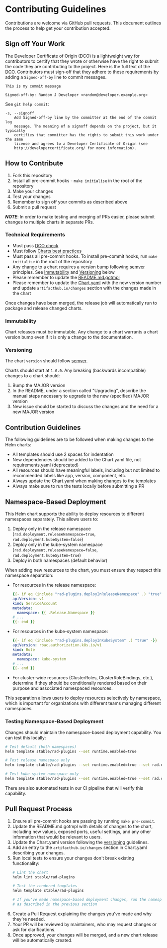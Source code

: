# Contributing Guidelines

Contributions are welcome via GitHub pull requests. This document outlines the process to help get your contribution accepted.

## Sign off Your Work

The Developer Certificate of Origin (DCO) is a lightweight way for contributors to certify that they wrote or otherwise have the right to submit the code they are contributing to the project. Here is the full text of the [DCO](http://developercertificate.org/). Contributors must sign-off that they adhere to these requirements by adding a `Signed-off-by` line to commit messages.

```text
This is my commit message

Signed-off-by: Random J Developer <random@developer.example.org>
```

See `git help commit`:

```text
-s, --signoff
    Add Signed-off-by line by the committer at the end of the commit log
    message. The meaning of a signoff depends on the project, but it typically
    certifies that committer has the rights to submit this work under the same
    license and agrees to a Developer Certificate of Origin (see
    http://developercertificate.org/ for more information).
```

## How to Contribute

1. Fork this repository
2. Install all pre-commit hooks - `make initialise` in the root of the repository
3. Make your changes
4. Test your changes
5. Remember to sign off your commits as described above
6. Submit a pull request

***NOTE***: In order to make testing and merging of PRs easier, please submit changes to multiple charts in separate PRs.

### Technical Requirements

* Must pass [DCO check](#sign-off-your-work)
* Must follow [Charts best practices](https://helm.sh/docs/topics/chart_best_practices/)
* Must pass all pre-commit hooks. To install pre-commit hooks, run `make initialise` in the root of the repository
* Any change to a chart requires a version bump following [semver](https://semver.org/) principles. See [Immutability](#immutability) and [Versioning](#versioning) below
* Please remember to update the [README.md.gotmpl](./stable/rad-plugins/README.md.gotmpl)
* Please remember to update the [Chart.yaml](./stable/rad-plugins/Chart.yaml) with the new version number and update `artifacthub.io/changes` section with the changes made in the chart

Once changes have been merged, the release job will automatically run to package and release changed charts.

### Immutability

Chart releases must be immutable. Any change to a chart warrants a chart version bump even if it is only a change to the documentation.

### Versioning

The chart `version` should follow [semver](https://semver.org/).

Charts should start at `1.0.0`. Any breaking (backwards incompatible) changes to a chart should:

1. Bump the MAJOR version
2. In the README, under a section called "Upgrading", describe the manual steps necessary to upgrade to the new (specified) MAJOR version
3. New issue should be started to discuss the changes and the need for a new MAJOR version

## Contribution Guidelines

The following guidelines are to be followed when making changes to the Helm charts:

* All templates should use 2 spaces for indentation
* New dependencies should be added to the Chart.yaml file, not requirements.yaml (deprecated)
* All resources should have meaningful labels, including but not limited to recommended labels like app, version, component, etc.
* Always update the Chart.yaml when making changes to the templates
* Always make sure to run the tests locally before submitting a PR

## Namespace-Based Deployment

This Helm chart supports the ability to deploy resources to different namespaces separately. This allows users to:

1. Deploy only in the release namespace (`rad.deployment.releaseNamespace=true`, `rad.deployment.kubeSystem=false`)
2. Deploy only in the kube-system namespace (`rad.deployment.releaseNamespace=false`, `rad.deployment.kubeSystem=true`)
3. Deploy in both namespaces (default behavior)

When adding new resources to the chart, you must ensure they respect this namespace separation:

* For resources in the release namespace:
  ```yaml
  {{- if eq (include "rad-plugins.deployInReleaseNamespace" .) "true" -}}
  apiVersion: v1
  kind: ServiceAccount
  metadata:
    namespace: {{ .Release.Namespace }}
  # ...
  {{- end }}
  ```

* For resources in the kube-system namespace:
  ```yaml
  {{- if eq (include "rad-plugins.deployInKubeSystem" .) "true" -}}
  apiVersion: rbac.authorization.k8s.io/v1
  kind: Role
  metadata:
    namespace: kube-system
  # ...
  {{- end }}
  ```

* For cluster-wide resources (ClusterRoles, ClusterRoleBindings, etc.), determine if they should be conditionally rendered based on their purpose and associated namespaced resources.

This separation allows users to deploy resources selectively by namespace, which is important for organizations with different teams managing different namespaces.

### Testing Namespace-Based Deployment

Changes should maintain the namespace-based deployment capability. You can test this locally:

```bash
# Test default (both namespaces)
helm template stable/rad-plugins --set runtime.enabled=true

# Test release namespace only
helm template stable/rad-plugins --set runtime.enabled=true --set rad.deployment.kubeSystem=false

# Test kube-system namespace only
helm template stable/rad-plugins --set runtime.enabled=true --set rad.deployment.releaseNamespace=false
```

There are also automated tests in our CI pipeline that will verify this capability.

## Pull Request Process

1. Ensure all pre-commit hooks are passing by running `make pre-commit`.
2. Update the README.md.gotmpl with details of changes to the chart, including new values, exposed ports, useful settings, and any other information that would be relevant to users.
3. Update the Chart.yaml version following the [versioning](#versioning) guidelines.
4. Add an entry to the `artifacthub.io/changes` section in Chart.yaml describing your changes.
5. Run local tests to ensure your changes don't break existing functionality:
   ```bash
   # Lint the chart
   helm lint stable/rad-plugins

   # Test the rendered templates
   helm template stable/rad-plugins

   # If you've made namespace-based deployment changes, run the namespace tests
   # as described in the previous section
   ```
6. Create a Pull Request explaining the changes you've made and why they're needed.
7. Your PR will be reviewed by maintainers, who may request changes or ask for clarifications.
8. Once approved, your changes will be merged, and a new chart release will be automatically created.
